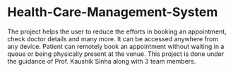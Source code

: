 # Health-Care-Management-System

The project helps the user to reduce the efforts in booking an appointment, check doctor details and many more. It can be accessed anywhere from any device. Patient can remotely book an appointment without waiting in a queue or being physically present at the venue. This project is done under the guidance of Prof. Kaushik Sinha along with 3 team members.
